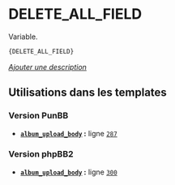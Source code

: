 # DELETE_ALL_FIELD


Variable.

```html
{DELETE_ALL_FIELD}
```

[*Ajouter une description*](https://fa-tvars.appspot.com/var/DELETE_ALL_FIELD)

## Utilisations dans les templates

### Version PunBB
* __[`album_upload_body`](../tpl/var/punbb/album_upload_body.md#readme) :__ ligne [`287`](../tpl/src/punbb/album_upload_body.tpl#L287)

### Version phpBB2
* __[`album_upload_body`](../tpl/var/subsilver/album_upload_body.md#readme) :__ ligne [`300`](../tpl/src/subsilver/album_upload_body.tpl#L300)
